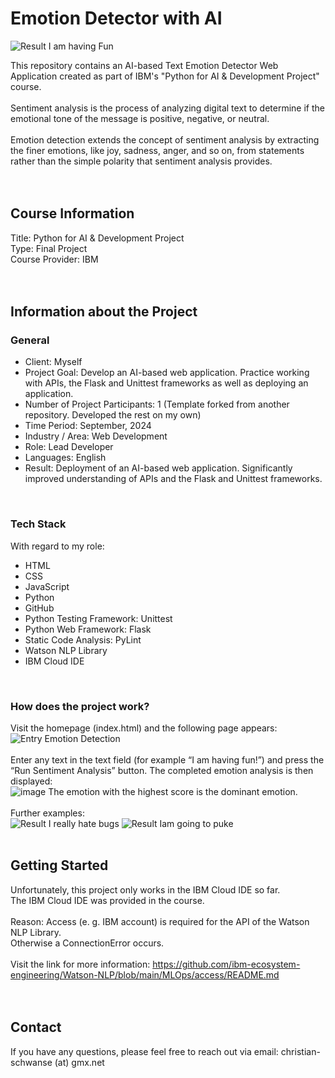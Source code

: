 # Emotion Detector with AI

![Result I am having Fun](https://github.com/user-attachments/assets/f456f7a7-e396-4186-9ac3-4519f20eb047)


This repository contains an AI-based Text Emotion Detector Web Application created as part of IBM's "Python for AI & Development Project" course.<br>
<br>
Sentiment analysis is the process of analyzing digital text to determine if the emotional tone of the message is positive, negative, or neutral.<br>
<br>
Emotion detection extends the concept of sentiment analysis by extracting the finer emotions, like joy, sadness, anger, and so on, from statements rather than the simple polarity that sentiment analysis provides.<br>
<br>
<br>


## Course Information
Title: Python for AI & Development Project<br>
Type: Final Project<br>
Course Provider: IBM<br>
<br>
<br>

## Information about the Project
### General
- Client: Myself
- Project Goal: Develop an AI-based web application. Practice working with APIs, the Flask and Unittest frameworks as well as deploying an application.
- Number of Project Participants: 1 (Template forked from another repository. Developed the rest on my own)
- Time Period: September, 2024
- Industry / Area: Web Development
- Role: Lead Developer
- Languages: English
- Result: Deployment of an AI-based web application. Significantly improved understanding of APIs and the Flask and Unittest frameworks.
<br>


### Tech Stack
With regard to my role:
- HTML
- CSS
- JavaScript
- Python
- GitHub
- Python Testing Framework: Unittest
- Python Web Framework: Flask
- Static Code Analysis: PyLint
- Watson NLP Library
- IBM Cloud IDE
<br>


### How does the project work?
Visit the homepage (index.html) and the following page appears:<br>
![Entry Emotion Detection](https://github.com/user-attachments/assets/b71e30ea-f46b-459b-aca3-122de13c472a)
<br>
<br>
Enter any text in the text field (for example “I am having fun!”) and press the “Run Sentiment Analysis” button. The completed emotion analysis is then displayed:<br>
![image](https://github.com/user-attachments/assets/e5cc02b6-1ec4-443a-af82-f9e3f8f4e953)
The emotion with the highest score is the dominant emotion.
<br>
<br>
Further examples:<br>
![Result I really hate bugs](https://github.com/user-attachments/assets/398c583f-2157-4948-9681-85985a24e413)
![Result Iam going to puke](https://github.com/user-attachments/assets/1013a248-ca68-4d0b-b68a-f8cf3d14d63a)
<br>
<br>

## Getting Started
Unfortunately, this project only works in the IBM Cloud IDE so far.<br>
The IBM Cloud IDE was provided in the course.<br>
<br>
Reason: Access (e. g. IBM account) is required for the API of the Watson NLP Library.<br>
Otherwise a ConnectionError occurs.<br>
<br>
Visit the link for more information: https://github.com/ibm-ecosystem-engineering/Watson-NLP/blob/main/MLOps/access/README.md<br>
<br>
<br>


## Contact
If you have any questions, please feel free to reach out via email: christian-schwanse (at) gmx.net
